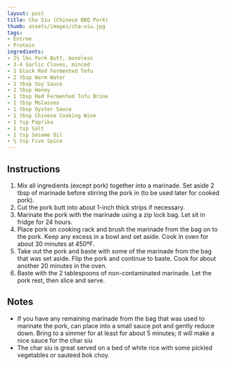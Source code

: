 ```yaml
---
layout: post
title: Cha Siu (Chinese BBQ Pork)
thumb: assets/images/cha-xiu.jpg
tags:
- Entree
- Protein
ingredients:
- 2½ lbs Pork Butt, boneless
- 3-4 Garlic Cloves, minced
- 1 block Red Fermented Tofu
- 2 tbsp Warm Water
- 2 tbsp Soy Sauce
- 2 tbsp Honey
- 1 tbsp Red Fermented Tofu Brine
- 1 tbsp Molasses
- 1 tbsp Oyster Sauce
- 1 tbsp Chinese Cooking Wine
- 1 tsp Paprika
- 1 tsp Salt
- 1 tsp Sesame Oil
- ½ tsp Five Spice
---
```


## Instructions
1. Mix all ingredients (except pork) together into a marinade. Set aside 2 tbsp of marinade before stirring the pork in (to be used later for cooked pork).
2. Cut the pork butt into about 1-inch thick strips if necessary.
3. Marinate the pork with the marinade using a zip lock bag. Let sit in fridge for 24 hours.
4. Place pork on cooking rack and brush the marinade from the bag on to the pork. Keep any excess in a bowl and set aside. Cook in oven for about 30 minutes at 450ºF.
5. Take out the pork and baste with some of the marinade from the bag that was set aside. Flip the pork and continue to baste. Cook for about another 20 minutes in the oven.
6. Baste with the 2 tablespoons of non-contaminated marinade. Let the pork rest, then slice and serve.

## Notes
- If you have any remaining marinade from the bag that was used to marinate the pork, can place into a small sauce pot and gently reduce down. Bring to a simmer for at least for about 5 minutes; it will make a nice sauce for the char siu
- The char siu is great served on a bed of white rice with some pickled vegetables or sauteed bok choy.